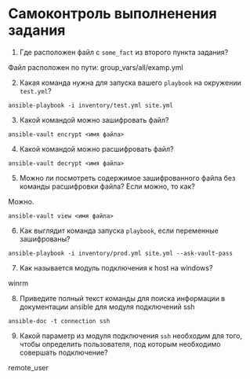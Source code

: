 # Самоконтроль выполненения задания

1. Где расположен файл с `some_fact` из второго пункта задания?

Файл расположен по пути: group_vars/all/examp.yml

2. Какая команда нужна для запуска вашего `playbook` на окружении `test.yml`?

```
ansible-playbook -i inventory/test.yml site.yml
```

3. Какой командой можно зашифровать файл?

```
ansible-vault encrypt <имя файла>
```

4. Какой командой можно расшифровать файл?

```
ansible-vault decrypt <имя файла>
```

5. Можно ли посмотреть содержимое зашифрованного файла без команды расшифровки файла? Если можно, то как?

Можно.

```
ansible-vault view <имя файла>
```

6. Как выглядит команда запуска `playbook`, если переменные зашифрованы?

```
ansible-playbook -i inventory/prod.yml site.yml --ask-vault-pass
```

7. Как называется модуль подключения к host на windows?

winrm

8. Приведите полный текст команды для поиска информации в документации ansible для модуля подключений ssh

```
ansible-doc -t connection ssh
```

9. Какой параметр из модуля подключения `ssh` необходим для того, чтобы определить пользователя, под которым необходимо совершать подключение?

remote_user